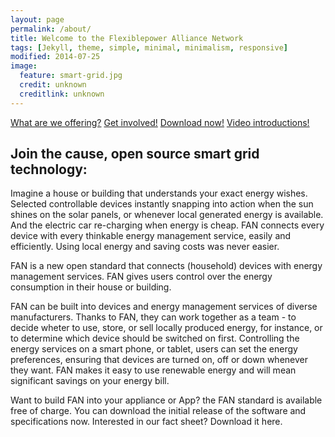 ```yaml
---
layout: page
permalink: /about/
title: Welcome to the Flexiblepower Alliance Network
tags: [Jekyll, theme, simple, minimal, minimalism, responsive]
modified: 2014-07-25
image:
  feature: smart-grid.jpg
  credit: unknown
  creditlink: unknown
---
```

<a markdown="0" href="{{ site.url }}/technologies" class="btn">What are we offering?</a>
<a markdown="0" href="{{ site.url }}/getinvolved" class="btn">Get involved!</a>
<a markdown="0" href="{{ site.url }}/downloads" class="btn">Download now!</a>
<a markdown="0" href="{{ site.url }}/downloads" class="btn">Video introductions!</a>

## Join the cause, open source **smart grid** technology:

Imagine a house or building that understands your exact energy wishes. Selected controllable devices instantly snapping into action when the sun shines on the solar panels, or whenever local generated energy is available. And the electric car re-charging when energy is cheap. FAN connects every device with every thinkable energy management service, easily and efficiently. Using local energy and saving costs was never easier.

FAN is a new open standard that connects (household) devices with energy management services. FAN gives users control over the energy consumption in their house or building.

FAN can be built into devices and energy management services of diverse manufacturers. Thanks to FAN, they can work together as a team - to decide wheter to use, store, or sell locally produced energy, for instance, or to determine which device should be switched on first. Controlling the energy services on a smart phone, or tablet, users can set the energy preferences, ensuring that devices are turned on, off or down whenever they want. FAN makes it easy to use renewable energy and will mean significant savings on your energy bill.

Want to build FAN into your appliance or App? the FAN standard is available free of charge. You can download the initial release of the software and specifications now. Interested in our fact sheet? Download it here.
